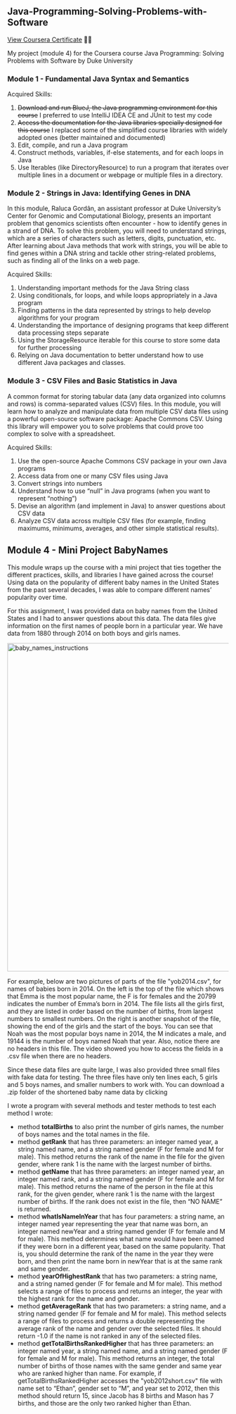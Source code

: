 ## Java-Programming-Solving-Problems-with-Software
[View Coursera Certificate](https://coursera.org/share/fc69e48bdcaa796396e79311eca3be14) 🧑‍🎓

My project (module 4) for the Coursera course Java Programming: Solving Problems with Software by Duke University

### Module 1 - Fundamental Java Syntax and Semantics
Acquired Skills:
  1) ~~Download and run BlueJ, the Java programming environment for this course~~ I preferred to use IntelliJ IDEA CE and JUnit to test my code
  2) ~~Access the documentation for the Java libraries specially designed for this course~~ I replaced some of the simplified course libraries with widely adopted ones (better maintained and documented)
  3) Edit, compile, and run a Java program
  4) Construct methods, variables, if-else statements, and for each loops in Java
  5) Use Iterables (like DirectoryResource) to run a program that iterates over multiple lines in a document or webpage or multiple files in a directory.

### Module 2 - Strings in Java: Identifying Genes in DNA
In this module, Raluca Gordân, an assistant professor at Duke University’s Center for Genomic and Computational Biology, presents an important problem that genomics scientists often encounter - how to identify genes in a strand of DNA.
To solve this problem, you will need to understand strings, which are a series of characters such as letters, digits, punctuation, etc.
After learning about Java methods that work with strings, you will be able to find genes within a DNA string and tackle other string-related problems, such as finding all of the links on a web page. 

Acquired Skills:
  1) Understanding important methods for the Java String class
  2) Using conditionals, for loops, and while loops appropriately in a Java program
  3) Finding patterns in the data represented by strings to help develop algorithms for your program
  4) Understanding the importance of designing programs that keep different data processing steps separate
  5) Using the StorageResource iterable for this course to store some data for further processing
  6) Relying on Java documentation to better understand how to use different Java packages and classes.


### Module 3 - CSV Files and Basic Statistics in Java
A common format for storing tabular data (any data organized into columns and rows) is comma-separated values (CSV) files.
In this module, you will learn how to analyze and manipulate data from multiple CSV data files using a powerful open-source software package: Apache Commons CSV.
Using this library will empower you to solve problems that could prove too complex to solve with a spreadsheet.

Acquired Skills:
  1) Use the open-source Apache Commons CSV package in your own Java programs
  2) Access data from one or many CSV files using Java
  3) Convert strings into numbers
  4) Understand how to use “null” in Java programs (when you want to represent “nothing”)
  5) Devise an algorithm (and implement in Java) to answer questions about CSV data
  6) Analyze CSV data across multiple CSV files (for example, finding maximums, minimums, averages, and other simple statistical results).

## Module 4 - Mini Project BabyNames
This module wraps up the course with a mini project that ties together the different practices, skills, and libraries I have gained across the course!
Using data on the popularity of different baby names in the United States from the past several decades, I was able to compare different names’ popularity over time.

For this assignment, I was provided data on baby names from the United States and I had to answer questions about this data.
The data files give information on the first names of people born in a particular year. We have data from 1880 through 2014 on both boys and girls names.

<img width="747" alt="baby_names_instructions" src="https://github.com/s-dousse/Java-Programming-Solving-Problems-with-Software/assets/63320415/1dd277e9-8a0e-4077-a3e4-897709cfe56e">

For example, below are two pictures of parts of the  file "yob2014.csv", for names of babies born in 2014.
On the left is the top of the file which shows that Emma is the most popular name, the F is for females and the 20799 indicates the number of Emma’s born in 2014.
The file lists all the girls first, and they are listed in order based on the number of births, from largest numbers to smallest numbers.
On the right is another snapshot of the file, showing the end of the girls and the start of the boys.
You can see that Noah was the most popular boys name in 2014, the M indicates a male, and 19144 is the number of boys named Noah that year.
Also, notice there are no headers in this file. The video showed you how to access the fields in a .csv file when there are no headers.

Since these data files are quite large, I was also provided three small files with fake data for testing.
The three files have only ten lines each, 5 girls and 5 boys names, and smaller numbers to work with. You can download a .zip folder of the shortened baby name data by clicking 

I wrote a program with several methods and tester methods to test each method I wrote:
  - method **totalBirths** to also print the number of girls names, the number of boys names and the total names in the file.
  - method **getRank** that has three parameters: an integer named year, a string named name, and a string named gender (F for female and M for male).
    This method returns the rank of the name in the file for the given gender,  where rank 1 is the name with the largest number of births.
  - method **getName** that has three parameters: an integer named year, an integer named rank, and a string named gender (F for female and M for male).
    This method returns the name of the person in the file at this rank, for the given gender, where rank 1 is the name with the largest number of births. If the rank does not exist in the file, then “NO NAME”  is returned.
  - method **whatIsNameInYear** that has four parameters: a string name, an integer named year representing the year that name was born,  an integer named newYear and a string named gender (F for female and M for male).
    This method determines what name would have been named if they were born in a different year, based on the same popularity.
    That is, you should determine the rank of the name in the year they were born, and then print the name born in newYear that is at the same rank and same gender.
  - method **yearOfHighestRank** that has two parameters: a string name, and a string named gender (F for female and M for male).
    This method selects a range of files to process and returns an integer, the year with the highest rank for the name and gender. 
  - method **getAverageRank** that has two parameters: a string name, and a string named gender (F for female and M for male).
    This method selects a range of files to process and returns a double representing the average rank of the name and gender over the selected files. It should return -1.0 if the name is not ranked in any of the selected files.
  - method **getTotalBirthsRankedHigher** that has three parameters: an integer named year, a string named name, and a string named gender (F for female and M for male). This method returns an integer, the total number of births of those names with the same gender and same year who are ranked higher than name. For example, if getTotalBirthsRankedHigher accesses the "yob2012short.csv" file with name set to “Ethan”, gender set to “M”, and year set to 2012, then this method should return 15, since Jacob has 8 births and Mason has 7 births, and those are the only two ranked higher than Ethan. 


